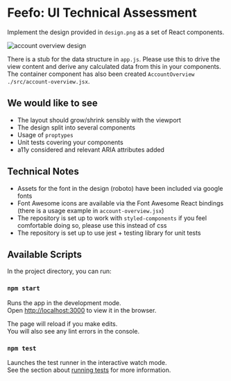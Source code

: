 # Feefo: UI Technical Assessment

Implement the design provided in `design.png` as a set of React components.

![account overview design](https://github.com/feefo/ui-assessment/blob/master/design.png?raw=true)

There is a stub for the data structure in `app.js`. Please use this to drive the view content and derive any calculated data from this in your components. The container component has also been created `AccountOverview` `./src/account-overview.jsx`.

## We would like to see
- The layout should grow/shrink sensibly with the viewport
- The design split into several components
- Usage of `proptypes`
- Unit tests covering your components
- a11y considered and relevant ARIA attributes added

## Technical Notes
- Assets for the font in the design (roboto) have been included via google fonts
- Font Awesome icons are available via the Font Awesome React bindings (there is a usage example in `account-overview.jsx`)
- The repository is set up to work with `styled-components` if you feel comfortable doing so, please use this instead of css
- The repository is set up to use jest + testing library for unit tests

## Available Scripts

In the project directory, you can run:

### `npm start`

Runs the app in the development mode.\
Open [http://localhost:3000](http://localhost:3000) to view it in the browser.

The page will reload if you make edits.\
You will also see any lint errors in the console.

### `npm test`

Launches the test runner in the interactive watch mode.\
See the section about [running tests](https://facebook.github.io/create-react-app/docs/running-tests) for more information.
